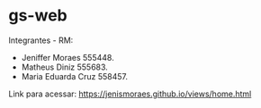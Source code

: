 # gs-web

Integrantes -          RM:

- Jeniffer Moraes     555448.
- Matheus Diniz       555683.
- Maria Eduarda Cruz  558457.

Link para acessar:
https://jenismoraes.github.io/views/home.html
